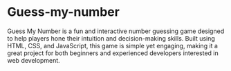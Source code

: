 # Guess-my-number

Guess My Number is a fun and interactive number guessing game designed to help players hone their intuition and decision-making skills. Built using HTML, CSS, and JavaScript, this game is simple yet engaging, making it a great project for both beginners and experienced developers interested in web development.
